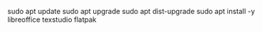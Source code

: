 sudo apt update
sudo apt upgrade
sudo apt dist-upgrade
sudo apt install -y libreoffice texstudio flatpak 
